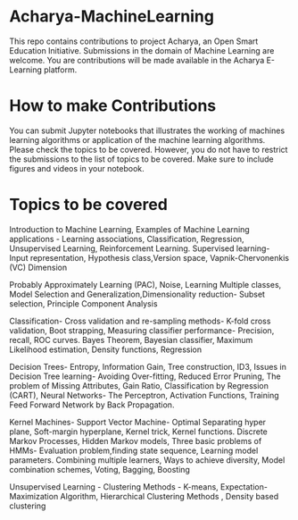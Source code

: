 # Acharya-MachineLearning
This repo contains contributions to project Acharya, an Open Smart Education Initiative. Submissions in the domain of Machine Learning are welcome.  You are contributions will be made available in the Acharya E-Learning platform.



# How to make Contributions

You can submit Jupyter notebooks that illustrates the working of machines learning algorithms or application of the machine learning algorithms. Please check the topics to be covered. However, you do not have to restrict the submissions to the list of topics to be covered. Make sure to include figures and videos in your notebook. 



# Topics to be covered

Introduction to Machine Learning, Examples of Machine Learning applications - Learning associations, Classification, Regression, Unsupervised Learning, Reinforcement Learning. Supervised learning- Input representation, Hypothesis class,Version space, Vapnik-Chervonenkis (VC) Dimension

Probably Approximately Learning (PAC), Noise, Learning Multiple classes, Model Selection and Generalization,Dimensionality reduction- Subset selection, Principle
Component Analysis

Classification- Cross validation and re-sampling methods- K-fold cross validation, Boot strapping, Measuring classifier performance- Precision, recall, ROC curves. Bayes Theorem, Bayesian classifier, Maximum Likelihood estimation, Density functions, Regression

Decision Trees- Entropy, Information Gain, Tree construction, ID3, Issues in Decision Tree learning- Avoiding Over-fitting, Reduced Error Pruning, The problem of Missing Attributes, Gain Ratio, Classification by Regression (CART), Neural Networks- The Perceptron, Activation Functions, Training Feed Forward Network by Back Propagation.

Kernel Machines- Support Vector Machine- Optimal Separating hyper plane, Soft-margin hyperplane, Kernel trick, Kernel functions. Discrete Markov Processes, Hidden Markov models, Three basic problems of HMMs- Evaluation problem,finding state sequence, Learning model parameters. Combining multiple learners, Ways to achieve diversity, Model combination schemes, Voting, Bagging, Boosting

Unsupervised Learning - Clustering Methods - K-means, Expectation-Maximization Algorithm, Hierarchical Clustering Methods , Density based clustering
